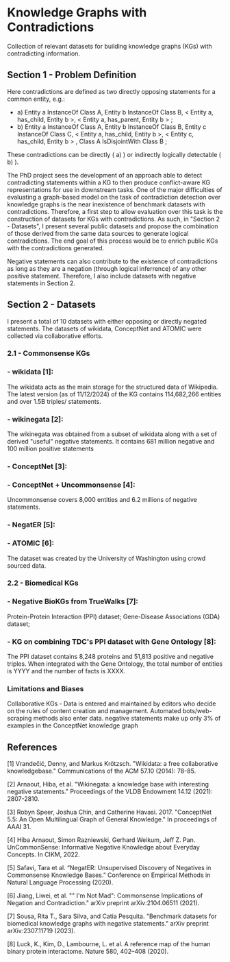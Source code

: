 # Knowledge Graphs with Contradictions

Collection of relevant datasets for building knowledge graphs (KGs) with contradicting information.

## Section 1 - Problem Definition

Here contradictions are defined as two directly opposing statements for a common entity, e.g.:
- a) Entity a InstanceOf Class A, Entity b InstanceOf Class B,  < Entity a, has_child, Entity b >,  < Entity a, has_parent, Entity b > ;
- b) Entity a InstanceOf Class A, Entity b InstanceOf Class B, Entity c InstanceOf Class C,  < Entity a, has_child, Entity b >,  < Entity c, has_child, Entity b > , Class A IsDisjointWith Class B ;

These contradictions can be directly ( a) ) or indirectly logically detectable ( b) ).

The PhD project sees the development of an approach able to detect contradicting statements within a KG to then produce conflict-aware KG representations for use in downstream tasks.
One of the major difficulties of evaluating a graph-based model on the task of contradiction detection over knowledge graphs is the near inexistence of benchmark datasets with contradictions.
Therefore, a first step to allow evaluation over this task is the construction of datasets for KGs with contradictions.
As such, in "Section 2 - Datasets", I present several public datasets and propose the combination of those derived from the same data sources to generate logical contradictions.
The end goal of this process would be to enrich public KGs with the contradictions generated.

Negative statements can also contribute to the existence of contradictions as long as they are a negation (through logical inferrence) of any other positive statement.
Therefore, I also include datasets with negative statements in Section 2.
     

## Section 2 - Datasets

I present a total of 10 datasets with either opposing or directly negated statements.
The datasets of wikidata, ConceptNet and ATOMIC were collected via collaborative efforts.



### 2.1 - Commonsense KGs

### - wikidata [1]:
  The wikidata acts as the main storage for the structured data of Wikipedia.
  The latest version (as of 11/12/2024) of the KG contains 114,682,266 entities and over 1.5B triples/ statements.

### -  wikinegata [2]:
  The wikinegata was obtained from a subset of wikidata along with a set of derived "useful" negative statements. It contains 681 million negative and 100 million positive statements


### - ConceptNet [3]:


  
### - ConceptNet + Uncommonsense [4]:

  Uncommonsense covers 8,000 entities and 6.2 millions of negative statements.


### - NegatER [5]:



### - ATOMIC [6]:

  The dataset was created by the University of Washington using crowd sourced data.
  


   
### 2.2 - Biomedical KGs

### - Negative BioKGs from TrueWalks [7]:

  Protein-Protein Interaction (PPI) dataset;
  Gene-Disease Associations (GDA) dataset;

### - KG on combining TDC's PPI dataset with Gene Ontology [8]:
The PPI dataset contains 8,248 proteins and 51,813 positive and negative triples. When integrated with the Gene Ontology, the total number of entities is YYYY and the number of facts is XXXX.

   
### Limitations and Biases
Collaborative KGs - Data is entered and maintained by editors who decide on the rules of content creation and management. Automated bots/web-scraping methods also enter data.
 negative statements make up only 3% of examples in the ConceptNet knowledge graph



## References
[1] Vrandečić, Denny, and Markus Krötzsch. "Wikidata: a free collaborative knowledgebase." Communications of the ACM 57.10 (2014): 78-85.

[2] Arnaout, Hiba, et al. "Wikinegata: a knowledge base with interesting negative statements." Proceedings of the VLDB Endowment 14.12 (2021): 2807-2810.

[3] Robyn Speer, Joshua Chin, and Catherine Havasi. 2017. "ConceptNet 5.5: An Open Multilingual Graph of General Knowledge." In proceedings of AAAI 31.

[4] Hiba Arnaout, Simon Razniewski, Gerhard Weikum, Jeff Z. Pan. UnCommonSense: Informative Negative Knowledge about Everyday Concepts. In CIKM, 2022.

[5] Safavi, Tara et al. “NegatER: Unsupervised Discovery of Negatives in Commonsense Knowledge Bases.” Conference on Empirical Methods in Natural Language Processing (2020).

[6] Jiang, Liwei, et al. "" I'm Not Mad": Commonsense Implications of Negation and Contradiction." arXiv preprint arXiv:2104.06511 (2021).

[7] Sousa, Rita T., Sara Silva, and Catia Pesquita. "Benchmark datasets for biomedical knowledge graphs with negative statements." arXiv preprint arXiv:2307.11719 (2023).

[8] Luck, K., Kim, D., Lambourne, L. et al. A reference map of the human binary protein interactome. Nature 580, 402–408 (2020).
